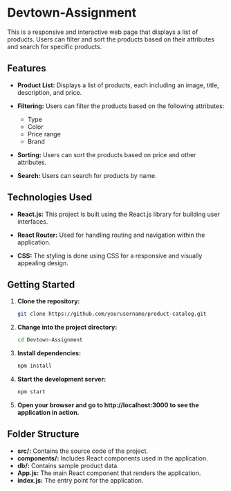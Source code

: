 # Devtown-Assignment

This is a responsive and interactive web page that displays a list of products. Users can filter and sort the products based on their attributes and search for specific products.

## Features
- **Product List:** Displays a list of products, each including an image, title, description, and price.

- **Filtering:** Users can filter the products based on the following attributes:
  - Type
  - Color
  - Price range
  - Brand

- **Sorting:** Users can sort the products based on price and other attributes.

- **Search:** Users can search for products by name.

## Technologies Used
- **React.js:** This project is built using the React.js library for building user interfaces.

- **React Router:** Used for handling routing and navigation within the application.

- **CSS:** The styling is done using CSS for a responsive and visually appealing design.

## Getting Started
1. **Clone the repository:**
   ```bash
   git clone https://github.com/yourusername/product-catalog.git


2. **Change into the project directory:**
   ```bash
   cd Devtown-Assignment

3. **Install dependencies:**
   ```bash
   npm install

4. **Start the development server:**
    ```bash
   npm start

5. **Open your browser and go to http://localhost:3000 to see the application in action.**

## Folder Structure
  - **src/:** Contains the source code of the project.
  - **components/:** Includes React components used in the application.
  - **db/:** Contains sample product data.
  - **App.js:** The main React component that renders the application.
  - **index.js:** The entry point for the application.

